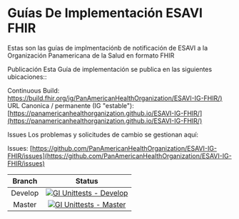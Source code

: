# Guías De Implementación ESAVI FHIR

Estas son las guías de implmentaciónb de notificación de ESAVI a la Organización Panamericana de la Salud en formato FHIR


Publicación
Esta Guía de implementación se publica en las siguientes ubicaciones::

Continuous Build: [https://build.fhir.org/ig/PanAmericanHealthOrganization/ESAVI-IG-FHIR/)](https://build.fhir.org/ig/PanAmericanHealthOrganization/ESAVI-IG-FHIR/)
URL Canonica / permanente (IG "estable"): [https://panamericanhealthorganization.github.io/ESAVI-IG-FHIR/](https://panamericanhealthorganization.github.io/ESAVI-IG-FHIR/)

Issues
Los problemas y solicitudes de cambio se gestionan aquí:

Issues: [https://github.com/PanAmericanHealthOrganization/ESAVI-IG-FHIR/issues](https://github.com/PanAmericanHealthOrganization/ESAVI-IG-FHIR/issues)

| Branch | Status |
|:------:|:------:|
|Develop |[![GI Unittests - Develop](https://github.com/alejosv/ESAVI-IG-FHIR/actions/workflows/run_test.yml/badge.svg?branch=develop)](https://github.com/alejosv/ESAVI-IG-FHIR/actions/workflows/run_test.yml)|
|Master  |[![GI Unittests - Master](https://github.com/alejosv/ESAVI-IG-FHIR/actions/workflows/run_test.yml/badge.svg?branch=master)](https://github.com/alejosv/ESAVI-IG-FHIR/actions/workflows/run_test.yml)|
